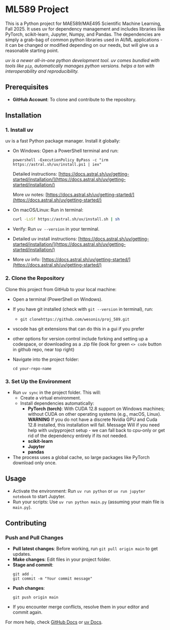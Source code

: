 # ML589 Project

This is a Python project for MAE589/MAE495 Scientific Machine Learning, Fall 2025. It uses uv for dependency management and includes libraries like PyTorch, scikit-learn, Jupyter, Numpy, and Pandas. The dependencies are simply a grab-bag of common python libraries used in AI/ML applications - it can be changed or modified depending on our needs, but will give us a reasonable starting point.

*uv is a newer all-in-one python development tool. uv comes bundled with tools like `pip`, automatically manages python versions. helps a ton with interoperability and reproducibility.*


## Prerequisites

- **GitHub Account**: To clone and contribute to the repository.

## Installation

### 1. Install uv
uv is a fast Python package manager. Install it globally:
- On Windows: Open a PowerShell terminal and run:
  ```PS
  powershell -ExecutionPolicy ByPass -c "irm https://astral.sh/uv/install.ps1 | iex"
  ```
  Detailed instructions: [https://docs.astral.sh/uv/getting-started/installation/](https://docs.astral.sh/uv/getting-started/installation/)

  More uv notes: [https://docs.astral.sh/uv/getting-started/](https://docs.astral.sh/uv/getting-started/)

- On macOS/Linux: Run in terminal:
  ```zsh
  curl -LsSf https://astral.sh/uv/install.sh | sh
  ```

- Verify: Run `uv --version` in your terminal.

- Detailed uv install instructions: [https://docs.astral.sh/uv/getting-started/installation/](https://docs.astral.sh/uv/getting-started/installation/)

- More uv info: [https://docs.astral.sh/uv/getting-started/](https://docs.astral.sh/uv/getting-started/)

### 2. Clone the Repository
Clone this project from GitHub to your local machine:
- Open a terminal (PowerShell on Windows).

- If you have git installed (check with `git --version` in terminal), run:

    - ```git clonehttps://github.com/wesonis/proj_589.git ```

- vscode has git extensions that can do this in a gui if you prefer

- other options for version control include forking and setting up a codespace, or downloading as a .zip file (look for green `<> code` button in github repo, near top right)





- Navigate into the project folder:
  ```
  cd your-repo-name
  ```

### 3. Set Up the Environment
- Run `uv sync` in the project folder. This will:
  - Create a virtual environment.
  - Install dependencies automatically:
    - **PyTorch (torch)**: With CUDA 12.8 support on Windows machines; without CUDA on other operating systems (e.g., macOS, Linux).
    **WARNING** If you do not have a discrete Nvidia GPU and Cuda 12.8 installed, this installation will fail. Message Will if you need help with uv/pyproject setup - we can fall back to cpu-only or get rid of the dependency entirely if its not needed. 
    - **scikit-learn**
    - **Jupyter**
    - **pandas**
- The process uses a global cache, so large packages like PyTorch download only once.

## Usage

- Activate the environment: Run `uv run python` or `uv run jupyter notebook` to start Jupyter.
- Run your scripts: Use `uv run python main.py` (assuming your main file is `main.py`).

## Contributing

### Push and Pull Changes
- **Pull latest changes**: Before working, run `git pull origin main` to get updates.
- **Make changes**: Edit files in your project folder.
- **Stage and commit**: 
  ```
  git add .
  git commit -m "Your commit message"
  ```
- **Push changes**: 
  ```
  git push origin main
  ```
- If you encounter merge conflicts, resolve them in your editor and commit again.

For more help, check [GitHub Docs](https://docs.github.com/en/get-started) or [uv Docs](https://docs.astral.sh/uv/).